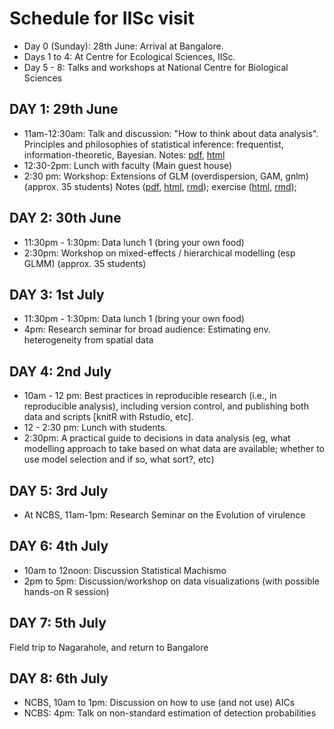 # Schedule for IISc visit

* Day 0 (Sunday): 28th June: Arrival at Bangalore.
* Days 1 to 4: At Centre for Ecological Sciences, IISc. 
* Day 5 - 8: Talks and workshops at National Centre for Biological Sciences

## DAY 1: 29th June

* 11am-12:30am: Talk and discussion: "How to think about data analysis". Principles and philosophies of statistical inference: frequentist, information-theoretic, Bayesian. Notes: [pdf](workshops/data_analysis_principle.pdf), [html](workshops/data_analysis_principle.html)
* 12:30-2pm: Lunch with faculty (Main guest house)
* 2:30 pm: Workshop: Extensions of GLM (overdispersion, GAM, gnlm) (approx. 35 students) Notes ([pdf](workshops/glm_extensions.pdf),
[html](workshops/glm_extensions.html),
[rmd](workshops/glm_extensions.rmd));
exercise ([html](workshops/glm_extensions_lab.html),
[rmd](workshops/glm_extensions_lab.rmd));


## DAY 2: 30th June

* 11:30pm - 1:30pm: Data lunch 1 (bring your own food)
* 2:30pm: Workshop on mixed-effects / hierarchical modelling (esp GLMM) (approx. 35 students)

## DAY 3: 1st July

* 11:30pm - 1:30pm: Data lunch 1 (bring your own food)
* 4pm: Research seminar for broad audience: Estimating env. heterogeneity from spatial data

## DAY 4: 2nd July 

* 10am - 12 pm: Best practices in reproducible research (i.e., in reproducible analysis), including version control, and publishing both data and scripts [knitR with Rstudio, etc]. 
* 12 - 2:30 pm: Lunch with students. 
* 2:30pm: A practical guide to decisions in data analysis (eg, what modelling approach to take based on what data are available; whether to use model selection and if so, what sort?, etc)

## DAY 5: 3rd July

* At NCBS, 11am-1pm:  Research Seminar on the Evolution of virulence

## DAY 6: 4th July

* 10am to 12noon: Discussion Statistical Machismo
* 2pm to 5pm: Discussion/workshop on data visualizations (with possible hands-on R session)

## DAY 7: 5th July

Field trip to Nagarahole, and return to Bangalore

## DAY 8: 6th July

* NCBS, 10am to 1pm: Discussion on how to use (and not use) AICs
* NCBS: 4pm: Talk on non-standard estimation of detection probabilities
